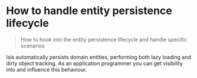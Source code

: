 How to handle entity persistence lifecycle
==========================================

> How to hook into the entity persistence lifecycle and handle specific
> scenarios

Isis automatically persists domain entities, performing both lazy
loading and dirty object tracking. As an application programmer you can
get visibility into and influence this behaviour.

